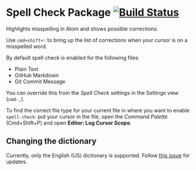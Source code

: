 # Spell Check Package [![Build Status](https://travis-ci.org/atom/spell-check.svg?branch=master)](https://travis-ci.org/atom/spell-check)

Highlights misspelling in Atom and shows possible corrections.

Use `cmd+shift+:` to bring up the list of corrections when your cursor is on a
misspelled word.

By default spell check is enabled for the following files:

* Plain Text
* GitHub Markdown
* Git Commit Message

You can override this from the _Spell Check_ settings in the Settings view
(`cmd-,`).

To find the correct file type for your current file in where you want to enable `spell-check`: put your cursor in the file, open the *Command Palette* (Cmd+Shift+P) and open **Editor: Log Cursor Scope**.

## Changing the dictionary

Currently, only the English (US) dictionary is supported. Follow [this issue](https://github.com/atom/spell-check/issues/11) for updates.
